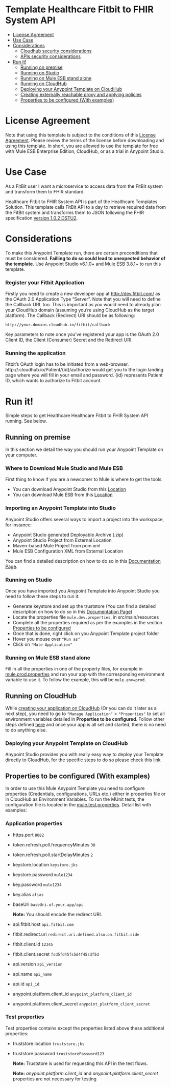 # Template Healthcare Fitbit to FHIR System API

+ [License Agreement](#licenseagreement)
+ [Use Case](#usecase)
+ [Considerations](#considerations)
	* [Cloudhub security considerations](#cloudhubsecurityconsiderations)
	* [APIs security considerations](#apissecurityconsiderations)
+ [Run it!](#runit)
	* [Running on premise](#runonopremise)
	* [Running on Studio](#runonstudio)
	* [Running on Mule ESB stand alone](#runonmuleesbstandalone)
	* [Running on CloudHub](#runoncloudhub)
	* [Deploying your Anypoint Template on CloudHub](#deployingyouranypointtemplateoncloudhub)
	* [Creating externally reachable proxy and applying policies](#proxy)
	* [Properties to be configured (With examples)](#propertiestobeconfigured)

# License Agreement <a name="licenseagreement"/>
Note that using this template is subject to the conditions of this [License Agreement](AnypointTemplateLicense.pdf).
Please review the terms of the license before downloading and using this template. In short, you are allowed to use the template for free with Mule ESB Enterprise Edition, CloudHub, or as a trial in Anypoint Studio.

# Use Case <a name="usecase"/>

As a FitBit user I want a microservice to access data from the FitBit system and transform them to FHIR standard.

Healthcare Fitbit to FHIR System API is part of the Healthcare Templates Solution. This template calls FitBit API to a day to retrieve required data from the FitBit system and transforms them to JSON following the FHIR specification [version 1.0.2 DSTU2](https://www.hl7.org/FHIR/DSTU2/index.html).

# Considerations <a name="considerations"/>

To make this Anypoint Template run, there are certain preconditions that must be considered. **Failling to do so could lead to unexpected behavior of the template.**
Use Anypoint Studio v6.1.0+ and Mule ESB 3.8.1+ to run this template.

### Register your Fitbit Application

Firstly you need to create a new developer app at http://dev.fitbit.com/ as  the OAuth 2.0 Application Type “Server”. Note that you will need to define the Callback URL too. This is important as you would need to already plan your CloudHub domain (assuming you’re using CloudHub as the target platform). The Callback (Redirect) URI should be as following:

	http://your.domain.cloudhub.io/fitbit/callback

Key parameters to note once you’ve registered your app is the OAuth 2.0 Client ID, the Client (Consumer) Secret and the Redirect URI.

### Running the application

Fitbit’s OAuth login has to be initiated from a web-browser.
http://<your-app-domain>.cloudhub.io/Patient/{id}/authorize would get you to the login landing page where you will fill in your email and password. {id} represents Patient ID, which wants to authorize to Fitbit account.

# Run it! <a name="runit"/>

Simple steps to get Healthcare Healthcare Fitbit to FHIR System API running.
See below.

## Running on premise <a name="runonopremise"/>

In this section we detail the way you should run your Anypoint Template on your computer.

### Where to Download Mule Studio and Mule ESB

First thing to know if you are a newcomer to Mule is where to get the tools.

+ You can download Anypoint Studio from this [Location](http://www.mulesoft.com/platform/studio)
+ You can download Mule ESB from this [Location](http://www.mulesoft.com/platform/soa/mule-esb-open-source-esb)

### Importing an Anypoint Template into Studio

Anypoint Studio offers several ways to import a project into the workspace, for instance: 

+ Anypoint Studio generated Deployable Archive (.zip)
+ Anypoint Studio Project from External Location
+ Maven-based Mule Project from pom.xml
+ Mule ESB Configuration XML from External Location

You can find a detailed description on how to do so in this [Documentation Page](https://docs.mulesoft.com/anypoint-studio/v/6/importing-and-exporting-in-studio).

### Running on Studio <a name="runonstudio"/>

Once you have imported you Anypoint Template into Anypoint Studio you need to follow these steps to run it:

+ Generate keystore and set up the truststore (You can find a detailed description on how to do so in this [Documentation Page](https://docs.mulesoft.com/mule-user-guide/v/3.7/tls-configuration#generating-keystores-and-truststores))
+ Locate the properties file `mule.dev.properties`, in src/main/resources
+ Complete all the properties required as per the examples in the section [Properties to be configured](#propertiestobeconfigured)
+ Once that is done, right click on you Anypoint Template project folder 
+ Hover you mouse over `"Run as"`
+ Click on  `"Mule Application"`

### Running on Mule ESB stand alone <a name="runonmuleesbstandalone"/>

Fill in all the properties in one of the property files, for example in [mule.prod.properties](../master/src/main/resources/mule.prod.properties) and run your app with the corresponding environment variable to use it. To follow the example, this will be `mule.env=prod`.

## Running on CloudHub <a name="runoncloudhub"/>

While [creating your application on CloudHub](https://docs.mulesoft.com/runtime-manager/hello-world-on-cloudhub) (Or you can do it later as a next step), you need to go to `"Manage Application"` > `"Properties"` to set all environment variables detailed in **Properties to be configured**.
Follow other steps defined [here](#runonpremise) and once your app is all set and started, there is no need to do anything else.

### Deploying your Anypoint Template on CloudHub <a name="deployingyouranypointtemplateoncloudhub"/>

Anypoint Studio provides you with really easy way to deploy your Template directly to CloudHub, for the specific steps to do so please check this [link](https://docs.mulesoft.com/mule-fundamentals/v/3.8/deploying-mule-applications#deploy-to-the-anypoint-platform)

## Properties to be configured (With examples) <a name="propertiestobeconfigured"/>

In order to use this Mule Anypoint Template you need to configure properties (Credentials, configurations, URLs etc.) either in properties file or in CloudHub as Environment Variables. To run the MUnit tests, the configuration file is located in the [mule.test.properties](../src/test/resources/mule.test.properties). Detail list with examples:

### Application properties

+ https.port `8082`
+ token.refresh.poll.frequencyMinutes `30`
+ token.refresh.poll.startDelayMinutes `2`

+ keystore.location `keystore.jks`
+ keystore.password `mule1234`
+ key.password `mule1234`
+ key.alias `alias`

+ baseUri `baseUri.of.your.app/api`

	**Note:** You should encode the redirect URI.
+ api.fitbit.host `api.fitbit.com`
+ fitbit.redirect.uri `redirect.uri.defined.also.on.fitbit.side`
+ fitbit.client.id `12345`
+ fitbit.client.secret `fsd5fd45fs5d4f45sdf5d`

+ api.version `api_version`
+ api.name `api_name`
+ api.id `api_id`

+ anypoint.platform.client_id `anypoint_platform_client_id`
+ anypoint.platform.client_secret `anypoint_platform_client_secret`

### Test properties

Test properties contains except the properties listed above these additional properties:

+ truststore.location `truststore.jks`
+ truststore.password `truststorePassword123`

	**Note:** Truststore is used for requesting this API in the test flows.

	**Note:** *anypoint.platform.client_id* and *anypoint.platform.client_secret* properties are not necessary for testing